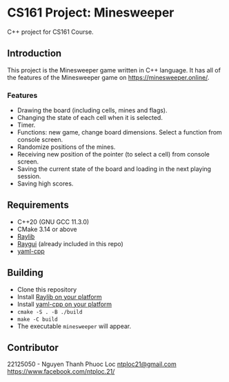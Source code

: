 # CS161 Project: Minesweeper

C++ project for CS161 Course.

## Introduction

This project is the Minesweeper game written in C++ language. It has all of the features of the Minesweeper game on https://minesweeper.online/.

### Features

- Drawing the board (including cells, mines and flags).
- Changing the state of each cell when it is selected.
- Timer.
- Functions: new game, change board dimensions. Select a function from console screen.
- Randomize positions of the mines.
- Receiving new position of the pointer (to select a cell) from console screen.
- Saving the current state of the board and loading in the next playing session.
- Saving high scores.

## Requirements

- C++20 (GNU GCC 11.3.0)
- CMake 3.14 or above
- [Raylib](https://github.com/raysan5/raylib)
- [Raygui](https://github.com/raysan5/raygui) (already included in this repo)
- [yaml-cpp](https://github.com/jbeder/yaml-cpp)

## Building

- Clone this repository
- Install [Raylib on your platform](https://github.com/raysan5/raylib#build-and-installation)
- Install [yaml-cpp on your platform](https://github.com/jbeder/yaml-cpp/blob/master/install.txt)
- `cmake -S . -B ./build`
- `make -C build`
- The executable `minesweeper` will appear.

## Contributor

22125050 - Nguyen Thanh Phuoc Loc
ntploc21@gmail.com
https://www.facebook.com/ntploc.21/
